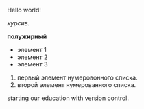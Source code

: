 Hello world!

*курсив.*

**полужирный**

* элемент 1
* элемент 2
* элемент 3

1. первый элемент нумеровонного списка.
2. второй элемент нумерованного списка.


starting our education with version control.